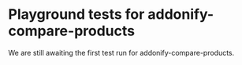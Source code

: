 # Playground tests for addonify-compare-products
We are still awaiting the first test run for addonify-compare-products.
